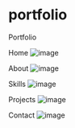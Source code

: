 # portfolio
Portfolio

Home
![image](https://user-images.githubusercontent.com/70282840/174347187-57e8324a-6379-4b1c-8430-3f958a5fe5fe.png)

About
![image](https://user-images.githubusercontent.com/70282840/174347299-bfcf7f6b-0644-461f-a290-c390ad2bf7a8.png)

Skills
![image](https://user-images.githubusercontent.com/70282840/174347341-d7e5161b-f126-484d-ae8c-3113eed02067.png)

Projects
![image](https://user-images.githubusercontent.com/70282840/174347430-0075a989-64e5-49e8-9483-f9d374f97569.png)

Contact
![image](https://user-images.githubusercontent.com/70282840/174347466-9af9cf87-2a95-42fd-a163-176640677dff.png)

